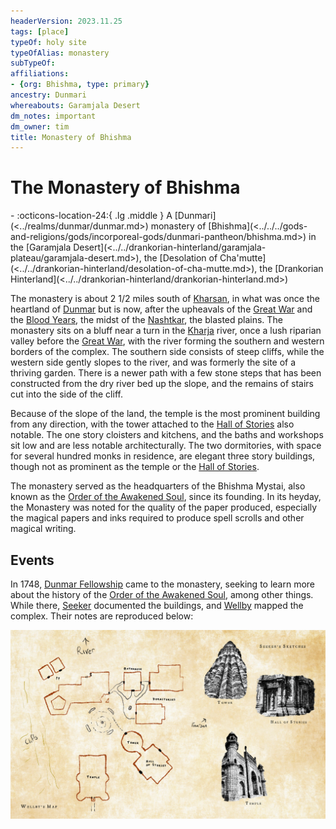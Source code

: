 ```yaml
---
headerVersion: 2023.11.25
tags: [place]
typeOf: holy site
typeOfAlias: monastery
subTypeOf:
affiliations:
- {org: Bhishma, type: primary}
ancestry: Dunmari
whereabouts: Garamjala Desert
dm_notes: important
dm_owner: tim
title: Monastery of Bhishma
---
```

# The Monastery of Bhishma
<div class="grid cards ext-narrow-margin ext-one-column" markdown>
-    :octicons-location-24:{ .lg .middle } A [Dunmari](<../realms/dunmar/dunmar.md>) monastery of [Bhishma](<../../../gods-and-religions/gods/incorporeal-gods/dunmari-pantheon/bhishma.md>) in the [Garamjala Desert](<../../drankorian-hinterland/garamjala-plateau/garamjala-desert.md>), the [Desolation of Cha'mutte](<../../drankorian-hinterland/desolation-of-cha-mutte.md>), the [Drankorian Hinterland](<../../drankorian-hinterland/drankorian-hinterland.md>)  
</div>


The monastery is about 2 1/2 miles south of [Kharsan](<./kharsan.md>), in what was once the heartland of [Dunmar](<../realms/dunmar/dunmar.md>) but is now, after the upheavals of the [Great War](<../../../events/1500s/great-war.md>) and the [Blood Years](<../../../events/1500s/blood-years.md>), the midst of the [Nashtkar](<./nashtkar.md>), the blasted plains. The monastery sits on a bluff near a turn in the [Kharja](<../kharja.md>) river, once a lush riparian valley before the [Great War](<../../../events/1500s/great-war.md>), with the river forming the southern and western borders of the complex. The southern side consists of steep cliffs, while the western side gently slopes to the river, and was formerly the site of a thriving garden. There is a newer path with a few stone steps that has been constructed from the dry river bed up the slope, and the remains of stairs cut into the side of the cliff. 

Because of the slope of the land, the temple is the most prominent building from any direction, with the tower attached to the [Hall of Stories](<./hall-of-stories.md>) also notable. The one story cloisters and kitchens, and the baths and workshops sit low and are less notable architecturally. The two dormitories, with space for several hundred monks in residence, are elegant three story buildings, though not as prominent as the temple or the [Hall of Stories](<./hall-of-stories.md>). 

The monastery served as the headquarters of the Bhishma Mystai, also known as the [Order of the Awakened Soul](<../../../groups/dunmari-mystery-cults/order-of-the-awakened-soul.md>), since its founding. In its heyday, the Monastery was noted for the quality of the paper produced, especially the magical papers and inks required to produce spell scrolls and other magical writing.

## Events


In 1748, [Dunmar Fellowship](<../../../people/pcs/dunmar-fellowship/dunmar-fellowship.md>) came to the monastery, seeking to learn more about the history of the [Order of the Awakened Soul](<../../../groups/dunmari-mystery-cults/order-of-the-awakened-soul.md>), among other things. While there, [Seeker](<../../../people/pcs/dunmar-fellowship/seeker.md>) documented the buildings, and [Wellby](<../../../people/pcs/dunmar-fellowship/wellby.md>) mapped the complex. Their notes are reproduced below:

![Monastery Backdrop](../../../assets/monastery-backdrop.png)







